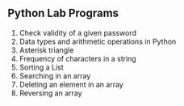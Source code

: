 ## Python Lab Programs

01. Check validity of a given password
02. Data types and arithmetic operations in Python
03. Asterisk triangle
04. Frequency of characters in a string
05. Sorting a List
06. Searching in an array
07. Deleting an element in an array
08. Reversing an array
